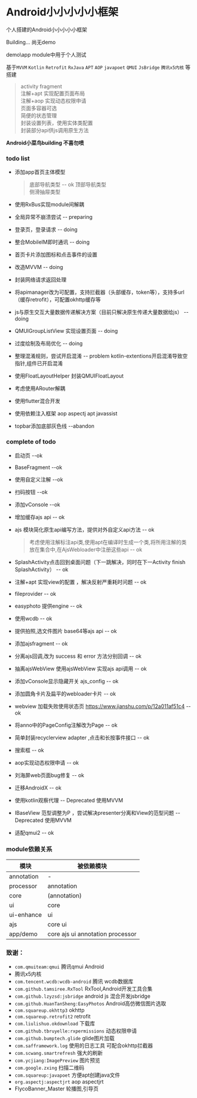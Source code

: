 # Android小小小小小框架
个人搭建的Android小小小小小框架 

Building...  尚无demo

demo\app module中用于个人测试

基于`MVVM` `Kotlin` `Retrofit` `RxJava` `APT` `AOP` `javapoet` `QMUI` `JsBridge` `腾讯x5内核` 等搭建

> activity fragment  
  注解+apt 实现配置页面布局  
  注解+aop 实现动态权限申请  
  页面多容器可选  
  简便的状态管理  
  封装设置列表，使用实体类配置  
  封装部分api供js调用原生方法

<b>Android小菜鸟building  不喜勿喷</b>


### todo list

- 添加app首页主体模型
    > 底部导航类型   --  ok
    > 顶部导航类型  
    > 侧滑抽屉类型
      
- 使用RxBus实现module间解耦
- 全局异常不崩溃尝试  --  preparing
- 登录页，登录请求  --  doing  
- 整合MobileIM即时通讯  --  doing  
- 首页卡片添加图标和点击事件的设置
- 改造MVVM  --  doing  
- 封装网络请求返回处理
- 将apimanager改为可配置，支持拦截器（头部缓存，token等），支持多url（缓存retrofit），可配置okhttp缓存等
- js与原生交互大量数据传递解决方案（目前只解决原生传递大量数据给js）  -- doing  
- QMUIGroupListView 实现设置页面  -- doing
- 过度绘制及布局优化 -- doing
- 整理混淆规则，尝试开启混淆  --  problem  kotlin-extentions开启混淆导致空指针,组件已开启混淆
- 使用FloatLayoutHelper 封装QMUIFloatLayout
- 考虑使用ARouter解耦       
- 使用flutter混合开发
- 使用依赖注入框架  aop  aspectj   apt  javassist
- topbar添加底部灰色线 --abandon


### complete of todo

- 启动页  --ok 
- BaseFragment  --ok
- 使用自定义注解  --ok
- 扫码按钮  --ok
- 添加vConsole --ok
- 增加缓存ajs api -- ok
- ajs 模块简化原生api编写方法，提供对外自定义api方法 -- ok
    > 考虑使用注解标注api类,使用apt在编译时生成一个类,将所用注解的类放在集合中,在AjsWebloader中注册这些api  -- ok
    
- SplashActivity点击回到桌面问题（下一跳解决，同时在下一Activity finish SplashActivity）  -- ok
- 注解+apt 实现view的配置 ，解决反射严重耗时问题  -- ok
- fileprovider  --  ok
- easyphoto  提供engine  -- ok
- 使用wcdb  --  ok 
- 提供拍照,选文件图片 base64等ajs api -- ok
- 添加ajsfragment -- ok
- 分离ajs回调,改为 success 和 error 方法分别回调  --  ok
- 抽离ajsWebView 使用ajsWebView 实现ajs api调用  --  ok
- 添加vConsole显示隐藏开关 ajs_config  --  ok
- 添加圆角卡片及扁平的webloader卡片 -- ok
- webview 加载失败使用状态页 https://www.jianshu.com/p/12a011af51c4  --  ok
- 将anno中的PageConfig注解改为Page  --  ok
- 简单封装recyclerview adapter ,点击和长按事件接口  --  ok
- 搜索框  --  ok
- aop实现动态权限申请  --  ok  
- 刘海屏web页面bug修复  --  ok  
- 迁移AndroidX --  ok  
- 使用kotlin观察代理  --  Deprecated  使用MVVM  
- IBaseView 范型调整为P ，尝试解决presenter分离和View的范型问题  --  Deprecated  使用MVVM  
- 适配qmui2  --  ok  


### module依赖关系
|模块|被依赖模块|
|---|---|
|annotation|-|
|processor|annotation|
|core|(annotation)|
|ui|core|
|ui-enhance|ui|
|ajs|core ui|
|app/demo|core ajs ui annotation processor|


### 致谢：
- `com.qmuiteam:qmui` 腾讯qmui Android
- 腾讯x5内核
- `com.tencent.wcdb:wcdb-android` 腾讯 wcdb数据库
- `com.github.tamsiree.RxTool`  RxTool,Android开发工具合集
- `com.github.lzyzsd:jsbridge` android js 混合开发jsbridge
- `com.github.HuanTanSheng:EasyPhotos`  Android高仿微信图片选取
- `com.squareup.okhttp3`  okhttp
- `com.squareup.retrofit2` retrofit
- `com.liulishuo.okdownload` 下载库
- `com.github.tbruyelle:rxpermissions` 动态权限申请
- `com.github.bumptech.glide`  glide图片加载
- `com.safframework.log`  使用的日志工具 可配合okhttp拦截器
- `com.scwang.smartrefresh`  强大的刷新
- `com.ycjiang:ImagePreview` 图片预览
- `com.google.zxing`  扫描二维码
- `com.squareup:javapoet` 方便apt创建java文件
- `org.aspectj:aspectjrt` aop aspectjrt
- FlycoBanner_Master 轮播图,引导页